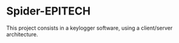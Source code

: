 # Spider-EPITECH
This project consists in a keylogger software, using a client/server architecture.
